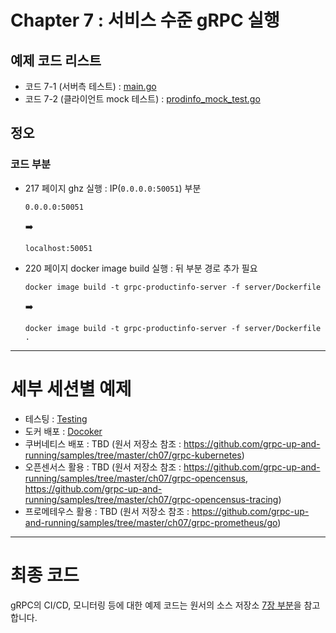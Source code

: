 # Chapter 7 : 서비스 수준 gRPC 실행

## 예제 코드 리스트
- 코드 7-1 (서버측 테스트) : [main.go](01-Testing/productinfo/server/main_test.go)
- 코드 7-2 (클라이언트 mock 테스트) : [prodinfo_mock_test.go](01-Testing/productinfo/client/mock_prodinfo/prodinfo_mock_test.go)

## 정오
### 코드 부분
- 217 페이지 ghz 실행 : IP(`0.0.0.0:50051`) 부분  
    ```
    0.0.0.0:50051
    ```
    :arrow_right:
    ```
    localhost:50051
    ```
- 220 페이지 docker image build 실행 : 뒤 부분 경로 추가 필요  
    ```
    docker image build -t grpc-productinfo-server -f server/Dockerfile
    ```
    :arrow_right:
    ```
    docker image build -t grpc-productinfo-server -f server/Dockerfile .
    ```
---
# 세부 세션별 예제

* 테스팅 : [Testing](./01-Testing)
* 도커 배포 : [Docoker](./02-Docker)
* 쿠버네티스 배포 : TBD (원서 저장소 참조 : https://github.com/grpc-up-and-running/samples/tree/master/ch07/grpc-kubernetes)
* 오픈센서스 활용 : TBD (원서 저장소 참조 : https://github.com/grpc-up-and-running/samples/tree/master/ch07/grpc-opencensus, https://github.com/grpc-up-and-running/samples/tree/master/ch07/grpc-opencensus-tracing)
* 프로메테우스 활용 : TBD (원서 저장소 참조 : https://github.com/grpc-up-and-running/samples/tree/master/ch07/grpc-prometheus/go)

---
# 최종 코드

gRPC의 CI/CD, 모니터링 등에 대한 예제 코드는 원서의 소스 저장소 [7장 부분](https://github.com/grpc-up-and-running/samples/tree/master/ch07)을 참고합니다.
